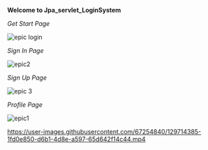 **Welcome to Jpa_servlet_LoginSystem**

*Get Start Page*


![epic login](https://user-images.githubusercontent.com/67254840/129713130-76e4788f-4944-4630-98e4-5752ad8dee4e.PNG)


*Sign In Page*


![epic2](https://user-images.githubusercontent.com/67254840/129713295-abf22af2-6685-446f-886a-e492add2a1ef.PNG)


*Sign Up Page*


![epic 3](https://user-images.githubusercontent.com/67254840/129713351-12d3492d-c6f3-439b-9ac5-fea1d1214e96.PNG)


*Profile Page*


![epic1](https://user-images.githubusercontent.com/67254840/129713428-ed8aaadd-f57d-4b5d-b8de-09ab82b483d6.PNG)



https://user-images.githubusercontent.com/67254840/129714385-1fd0e850-d6b1-4d8e-a597-65d642f14c44.mp4


